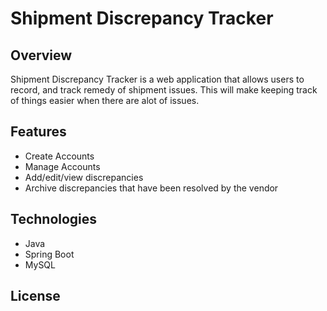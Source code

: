 # Shipment Discrepancy Tracker

## Overview
Shipment Discrepancy Tracker is a web application that allows users to record, and track remedy of shipment issues. This will make keeping track of things easier when there are alot of issues.

## Features
* Create Accounts
* Manage Accounts
* Add/edit/view discrepancies
* Archive discrepancies that have been resolved by the vendor

## Technologies
* Java
* Spring Boot
* MySQL

## License
